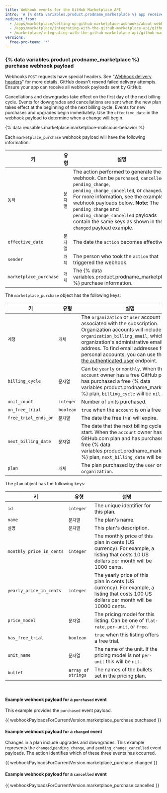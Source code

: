 ```yaml
---
title: Webhook events for the GitHub Marketplace API
intro: 'A {% data variables.product.prodname_marketplace %} app receives information about changes to a user''s plan from the Marketplace purchase event webhook. A Marketplace purchase event is triggered when a user purchases, cancels, or changes their payment plan. For details on how to respond to each of these types of events, see "[Billing flows](/marketplace/integrating-with-the-github-marketplace-api/#billing-flows)."'
redirect_from:
  - /apps/marketplace/setting-up-github-marketplace-webhooks/about-webhook-payloads-for-a-github-marketplace-listing/
  - /apps/marketplace/integrating-with-the-github-marketplace-api/github-marketplace-webhook-events/
  - /marketplace/integrating-with-the-github-marketplace-api/github-marketplace-webhook-events
versions:
  free-pro-team: '*'
---
```




### {% data variables.product.prodname_marketplace %} purchase webhook payload

Webhooks `POST` requests have special headers. See "[Webhook delivery headers](/webhooks/event-payloads/#delivery-headers)" for more details. GitHub doesn't resend failed delivery attempts. Ensure your app can receive all webhook payloads sent by GitHub.

Cancellations and downgrades take effect on the first day of the next billing cycle. Events for downgrades and cancellations are sent when the new plan takes effect at the beginning of the next billing cycle. Events for new purchases and upgrades begin immediately. Use the `effective_date` in the webhook payload to determine when a change will begin.

{% data reusables.marketplace.marketplace-malicious-behavior %}

Each `marketplace_purchase` webhook payload will have the following information:


| 키                      | 유형    | 설명                                                                                                                                                                                                                                                                                                                                                                                               |
| ---------------------- | ----- | ------------------------------------------------------------------------------------------------------------------------------------------------------------------------------------------------------------------------------------------------------------------------------------------------------------------------------------------------------------------------------------------------ |
| `동작`                   | `문자열` | The action performed to generate the webhook. Can be `purchased`, `cancelled`, `pending_change`, `pending_change_cancelled`, or `changed`. For more information, see the example webhook payloads below. **Note:** The `pending_change` and `pending_change_cancelled` payloads contain the same keys as shown in the [`changed` payload example](#example-webhook-payload-for-a-changed-event). |
| `effective_date`       | `문자열` | The date the `action` becomes effective.                                                                                                                                                                                                                                                                                                                                                         |
| `sender`               | `개체`  | The person who took the `action` that triggered the webhook.                                                                                                                                                                                                                                                                                                                                     |
| `marketplace_purchase` | `개체`  | The {% data variables.product.prodname_marketplace %} purchase information.                                                                                                                                                                                                                                                                                                                      |

The `marketplace_purchase` object has the following keys:

| 키                    | 유형        | 설명                                                                                                                                                                                                                                                                                                                                             |
| -------------------- | --------- | ---------------------------------------------------------------------------------------------------------------------------------------------------------------------------------------------------------------------------------------------------------------------------------------------------------------------------------------------- |
| `계정`                 | `개체`      | The `organization` or `user` account associated with the subscription. Organization accounts will include `organization_billing_email`, which is the organization's administrative email address. To find email addresses for personal accounts, you can use the [Get the authenticated user](/v3/users/#get-the-authenticated-user) endpoint. |
| `billing_cycle`      | `문자열`     | Can be `yearly` or `monthly`. When the `account` owner has a free GitHub plan and has purchased a free {% data variables.product.prodname_marketplace %} plan, `billing_cycle` will be `nil`.                                                                                                                                                  |
| `unit_count`         | `integer` | Number of units purchased.                                                                                                                                                                                                                                                                                                                     |
| `on_free_trial`      | `boolean` | `true` when the `account` is on a free trial.                                                                                                                                                                                                                                                                                                  |
| `free_trial_ends_on` | `문자열`     | The date the free trial will expire.                                                                                                                                                                                                                                                                                                           |
| `next_billing_date`  | `문자열`     | The date that the next billing cycle will start. When the `account` owner has a free GitHub.com plan and has purchased a free {% data variables.product.prodname_marketplace %} plan, `next_billing_date` will be `nil`.                                                                                                                       |
| `plan`               | `개체`      | The plan purchased by the `user` or `organization`.                                                                                                                                                                                                                                                                                            |

The `plan` object has the following keys:

| 키                        | 유형                 | 설명                                                                                                                                    |
| ------------------------ | ------------------ | ------------------------------------------------------------------------------------------------------------------------------------- |
| `id`                     | `integer`          | The unique identifier for this plan.                                                                                                  |
| `name`                   | `문자열`              | The plan's name.                                                                                                                      |
| `설명`                     | `문자열`              | This plan's description.                                                                                                              |
| `monthly_price_in_cents` | `integer`          | The monthly price of this plan in cents (US currency). For example, a listing that costs 10 US dollars per month will be 1000 cents.  |
| `yearly_price_in_cents`  | `integer`          | The yearly price of this plan in cents (US currency). For example, a listing that costs 100 US dollars per month will be 10000 cents. |
| `price_model`            | `문자열`              | The pricing model for this listing. Can be one of `flat-rate`, `per-unit`, or `free`.                                                 |
| `has_free_trial`         | `boolean`          | `true` when this listing offers a free trial.                                                                                         |
| `unit_name`              | `문자열`              | The name of the unit. If the pricing model is not `per-unit` this will be `nil`.                                                      |
| `bullet`                 | `array of strings` | The names of the bullets set in the pricing plan.                                                                                     |

<br/>

#### Example webhook payload for a `purchased` event
This example provides the `purchased` event payload.

{{ webhookPayloadsForCurrentVersion.marketplace_purchase.purchased }}

#### Example webhook payload for a `changed` event

Changes in a plan include upgrades and downgrades. This example represents the `changed`,`pending_change`, and `pending_change_cancelled` event payloads. The action identifies which of these three events has occurred.

{{ webhookPayloadsForCurrentVersion.marketplace_purchase.changed }}

#### Example webhook payload for a `cancelled` event

{{ webhookPayloadsForCurrentVersion.marketplace_purchase.cancelled }}
